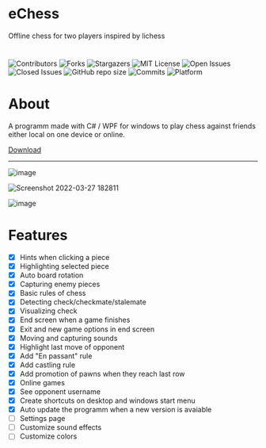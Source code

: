 # eChess

Offline chess for two players inspired by lichess
#
![Contributors](https://img.shields.io/github/contributors/SagMeinenNamen/eChess.svg?style=for-the-badge)
![Forks](https://img.shields.io/github/forks/SagMeinenNamen/eChess.svg?style=for-the-badge)
![Stargazers](https://img.shields.io/github/stars/SagMeinenNamen/eChess.svg?style=for-the-badge)
![MIT License](https://img.shields.io/github/license/SagMeinenNamen/eChess.svg?style=for-the-badge)
![Open Issues](https://img.shields.io/github/issues-raw/SagMeinenNamen/eChess.svg?style=for-the-badge)
![Closed Issues](https://img.shields.io/github/issues-closed-raw/SagMeinenNamen/eChess.svg?style=for-the-badge)
![GitHub repo size](https://img.shields.io/github/repo-size/SagMeinenNamen/eChess.svg?style=for-the-badge)
![Commits](https://img.shields.io/github/commit-activity/y/SagMeinenNamen/eChess.svg?style=for-the-badge)
![Platform](https://img.shields.io/badge/platform-windows-blue.svg?style=for-the-badge)

# About

A programm made with C# / WPF for windows to play chess against friends either local on one device or online.

[Download](https://github.com/SagMeinenNamen/eChess/raw/main/eChess-Installer.exe)

<hr>

![image](https://user-images.githubusercontent.com/62218506/160291316-30ae7052-90a9-43e6-b6fd-4a20ee572b77.png)

![Screenshot 2022-03-27 182811](https://user-images.githubusercontent.com/62218506/160291327-23f28656-98ac-4fe0-9d5e-2514279b7621.png)

![image](https://user-images.githubusercontent.com/62218506/160291513-d315f41b-f4a8-4951-8cfb-97b47bb60413.png)

# Features

- [x] Hints when clicking a piece
- [x] Highlighting selected piece
- [x] Auto board rotation
- [x] Capturing enemy pieces
- [x] Basic rules of chess
- [x] Detecting check/checkmate/stalemate
- [x] Visualizing check
- [x] End screen when a game finishes
- [x] Exit and new game options in end screen
- [x] Moving and capturing sounds
- [x] Highlight last move of opponent
- [x] Add "En passant" rule
- [x] Add castling rule
- [x] Add promotion of pawns when they reach last row
- [x] Online games
- [x] See opponent username
- [x] Create shortcuts on desktop and windows start menu
- [x] Auto update the programm when a new version is avaiable
- [ ] Settings page
- [ ] Customize sound effects
- [ ] Customize colors
